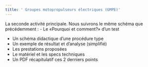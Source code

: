 ```yaml
---
title: ' Groupes motopropulseurs électriques (GMPE)'
---
```


La seconde activité principale. Nous suivrons le même schéma que précédemment : - Le «Pourquoi et comment?» d’un test

* Un schéma didactique d’une procédure type
* Un exemple de résultat et d’analyse (simplifié)
* Les prestations proposées
* Le matériel et les specs techniques
* Un PDF récapitulatif ces 2 derniers points